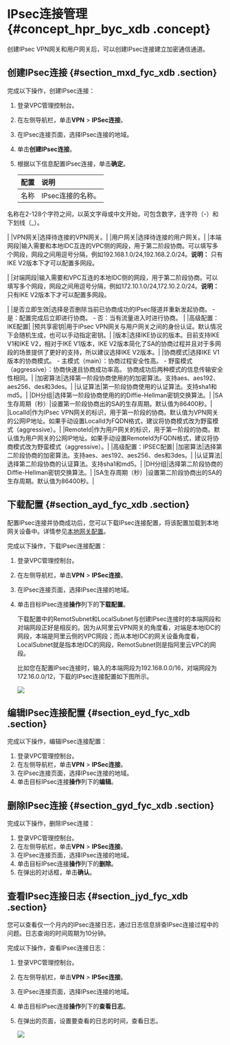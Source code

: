 # IPsec连接管理 {#concept_hpr_byc_xdb .concept}

创建IPsec VPN网关和用户网关后，可以创建IPsec连接建立加密通信通道。

## 创建IPsec连接 {#section_mxd_fyc_xdb .section}

完成以下操作，创建IPsec连接：

1.  登录VPC管理控制台。
2.  在左侧导航栏，单击**VPN** \> **IPSec连接**。
3.  在IPsec连接页面，选择IPsec连接的地域。
4.  单击**创建IPsec连接**。
5.  根据以下信息配置IPsec连接，单击**确定**。

    |配置|说明|
    |:-|:-|
    |名称| IPsec连接的名称。

 名称在2-128个字符之间，以英文字母或中文开始，可包含数字，连字符（-）和下划线（\_）。

 |
    |VPN网关|选择待连接的VPN网关。|
    |用户网关|选择待连接的用户网关。|
    |本端网段|输入需要和本地IDC互连的VPC侧的网段，用于第二阶段协商。可以填写多个网段，网段之间用逗号分隔，例如192.168.1.0/24,192.168.2.0/24。**说明：** 只有IKE V2版本下才可以配置多网段。

|
    |对端网段|输入需要和VPC互连的本地IDC侧的网段，用于第二阶段协商。可以填写多个网段，网段之间用逗号分隔，例如172.10.1.0/24,172.10.2.0/24。**说明：** 只有IKE V2版本下才可以配置多网段。

|
    |是否立即生效|选择是否删除当前已协商成功的IPsec隧道并重新发起协商。    -   是：配置完成后立即进行协商。
    -   否：当有流量进入时进行协商。
|
    |高级配置：IKE配置|
    |预共享密钥|用于IPsec VPN网关与用户网关之间的身份认证。默认情况下会随机生成，也可以手动指定密钥。|
    |版本|选择IKE协议的版本。目前支持IKE V1和IKE V2，相对于IKE V1版本，IKE V2版本简化了SA的协商过程并且对于多网段的场景提供了更好的支持，所以建议选择IKE V2版本。|
    |协商模式|选择IKE V1版本的协商模式。    -   主模式（main）：协商过程安全性高。
    -   野蛮模式（aggressive）：协商快速且协商成功率高。
协商成功后两种模式的信息传输安全性相同。|
    |加密算法|选择第一阶段协商使用的的加密算法。支持aes、aes192、aes256、des和3des。|
    |认证算法|第一阶段协商使用的认证算法。支持sha1和md5。|
    |DH分组|选择第一阶段协商使用的的Diffie-Hellman密钥交换算法。|
    |SA生存周期（秒）|设置第一阶段协商出的SA的生存周期。默认值为86400秒。|
    |LocalId|作为IPsec VPN网关的标识，用于第一阶段的协商。默认值为VPN网关的公网IP地址。如果手动设置LocalId为FQDN格式，建议将协商模式改为野蛮模式（aggressive）。|
    |RemoteId|作为用户网关的标识，用于第一阶段的协商。默认值为用户网关的公网IP地址。如果手动设置RemoteId为FQDN格式，建议将协商模式改为野蛮模式（aggressive）。|
    |高级配置：IPSEC配置|
    |加密算法|选择第二阶段协商的加密算法。支持aes、aes192、aes256、des和3des。|
    |认证算法|选择第二阶段协商的认证算法。支持sha1和md5。|
    |DH分组|选择第二阶段协商的Diffie-Hellman密钥交换算法。|
    |SA生存周期（秒）|设置第二阶段协商出的SA的生存周期。默认值为86400秒。|


## 下载配置 {#section_ayd_fyc_xdb .section}

配置IPsec连接并协商成功后，您可以下载IPsec连接配置，将该配置加载到本地网关设备中。详情参见[本地网关配置](https://help.aliyun.com/document_detail/60045.html)。

完成以下操作，下载IPsec连接配置：

1.  登录VPC管理控制台。
2.  在左侧导航栏，单击**VPN** \> **IPSec连接**。
3.  在IPsec连接页面，选择IPsec连接的地域。
4.  单击目标IPsec连接**操作**列下的**下载配置**。

    下载配置中的RemotSubnet和LocalSubnet与创建IPsec连接时的本端网段和对端网段正好是相反的。因为从阿里云VPN网关的角度看，对端是本地IDC的网段，本端是阿里云侧的VPC网段；而从本地IDC的网关设备角度看，LocalSubnet就是指本地IDC的网段，RemotSubnet则是指阿里云VPC的网段。

    比如您在配置IPsec连接时，输入的本端网段为192.168.0.0/16，对端网段为172.16.0.0/12，下载的IPsec连接配置如下图所示。

    ![](http://static-aliyun-doc.oss-cn-hangzhou.aliyuncs.com/assets/img/13351/3317_zh-CN.png)


## 编辑IPsec连接配置 {#section_eyd_fyc_xdb .section}

完成以下操作，编辑IPsec连接配置：

1.  登录VPC管理控制台。
2.  在左侧导航栏，单击**VPN** \> **IPSec连接**。
3.  在IPsec连接页面，选择IPsec连接的地域。
4.  单击目标IPsec连接**操作**列下的**编辑**。

## 删除IPsec连接 {#section_gyd_fyc_xdb .section}

完成以下操作，删除IPsec连接：

1.  登录VPC管理控制台。
2.  在左侧导航栏，单击**VPN** \> **IPSec连接**。
3.  在IPsec连接页面，选择IPsec连接的地域。
4.  单击目标IPsec连接**操作**列下的**删除**。
5.  在弹出的对话框，单击**确认**。

## 查看IPsec连接日志 {#section_jyd_fyc_xdb .section}

您可以查看仅一个月内的IPsec连接日志，通过日志信息排查IPsec连接过程中的问题。日志查询的时间周期为10分钟。

完成以下操作，查看IPsec连接日志：

1.  登录VPC管理控制台。
2.  在左侧导航栏，单击**VPN** \> **IPSec连接**。
3.  在IPsec连接页面，选择IPsec连接的地域。
4.  单击目标IPsec连接**操作**列下的**查看日志**。
5.  在弹出的页面，设置要查看的日志的时间，查看日志。

    ![](http://static-aliyun-doc.oss-cn-hangzhou.aliyuncs.com/assets/img/13359/3342_zh-CN.png)


